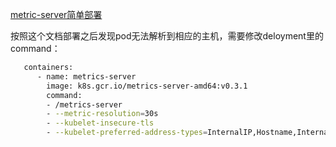 [metric-server简单部署](https://github.com/kubernetes-incubator/metrics-server/blob/master/deploy/1.8%2B/metrics-server-deployment.yaml)  

按照这个文档部署之后发现pod无法解析到相应的主机，需要修改deloyment里的command：  
```bash
   containers:
      - name: metrics-server
        image: k8s.gcr.io/metrics-server-amd64:v0.3.1
        command:
        - /metrics-server
        - --metric-resolution=30s
        - --kubelet-insecure-tls
        - --kubelet-preferred-address-types=InternalIP,Hostname,InternalDNS,ExternalDNS,ExternalIP

```
